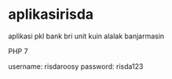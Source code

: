 # aplikasirisda
aplikasi pkl bank bri unit kuin alalak banjarmasin

PHP 7

username: risdaroosy
password: risda123
